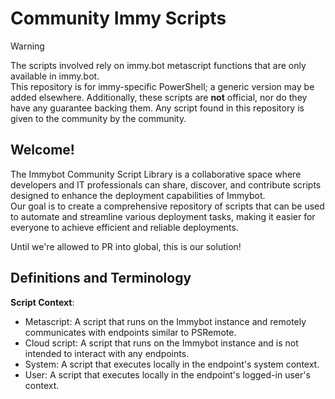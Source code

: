 # Community Immy Scripts
> [!WARNING]  
> The scripts involved rely on immy.bot metascript functions that are only available in immy.bot.  
> This repository is for immy-specific PowerShell; a generic version may be added elsewhere.
> Additionally, these scripts are **not** official, nor do they have any guarantee backing them.
> Any script found in this repository is given to the community by the community.

## Welcome!
The Immybot Community Script Library is a collaborative space where developers and IT professionals can share, discover, and contribute scripts designed to enhance the deployment capabilities of Immybot.  
Our goal is to create a comprehensive repository of scripts that can be used to automate and streamline various deployment tasks, making it easier for everyone to achieve efficient and reliable deployments.  

Until we're allowed to PR into global, this is our solution!

## Definitions and Terminology
**Script Context**:
  * Metascript: A script that runs on the Immybot instance and remotely communicates with endpoints similar to PSRemote.
  * Cloud script: A script that runs on the Immybot instance and is not intended to interact with any endpoints.
  * System: A script that executes locally in the endpoint's system context.
  * User: A script that executes locally in the endpoint's logged-in user's context.
